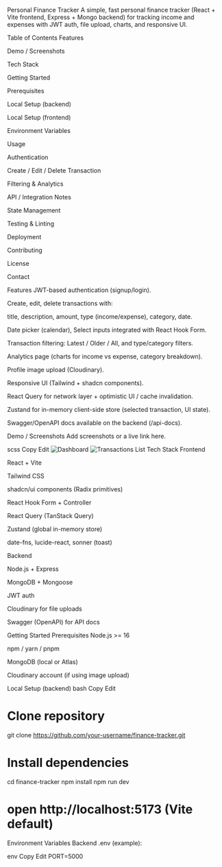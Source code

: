Personal Finance Tracker
A simple, fast personal finance tracker (React + Vite frontend, Express + Mongo backend) for tracking income and expenses with JWT auth, file upload, charts, and responsive UI.

Table of Contents
Features

Demo / Screenshots

Tech Stack

Getting Started

Prerequisites

Local Setup (backend)

Local Setup (frontend)

Environment Variables

Usage

Authentication

Create / Edit / Delete Transaction

Filtering & Analytics

API / Integration Notes

State Management

Testing & Linting

Deployment

Contributing

License

Contact

Features
JWT-based authentication (signup/login).

Create, edit, delete transactions with:

title, description, amount, type (income/expense), category, date.

Date picker (calendar), Select inputs integrated with React Hook Form.

Transaction filtering: Latest / Older / All, and type/category filters.

Analytics page (charts for income vs expense, category breakdown).

Profile image upload (Cloudinary).

Responsive UI (Tailwind + shadcn components).

React Query for network layer + optimistic UI / cache invalidation.

Zustand for in-memory client-side store (selected transaction, UI state).

Swagger/OpenAPI docs available on the backend (/api-docs).

Demo / Screenshots
Add screenshots or a live link here.

scss
Copy
Edit
![Dashboard](./screenshots/dashboard.png)
![Transactions List](./screenshots/transactions.png)
Tech Stack
Frontend

React + Vite

Tailwind CSS

shadcn/ui components (Radix primitives)

React Hook Form + Controller

React Query (TanStack Query)

Zustand (global in-memory store)

date-fns, lucide-react, sonner (toast)

Backend

Node.js + Express

MongoDB + Mongoose

JWT auth

Cloudinary for file uploads

Swagger (OpenAPI) for API docs

Getting Started
Prerequisites
Node.js >= 16

npm / yarn / pnpm

MongoDB (local or Atlas)

Cloudinary account (if using image upload)

Local Setup (backend)
bash
Copy
Edit
# Clone repository
git clone https://github.com/your-username/finance-tracker.git

# Install dependencies
cd finance-tracker
npm install
npm run dev
# open http://localhost:5173 (Vite default)
Environment Variables
Backend .env (example):

env
Copy
Edit
PORT=5000